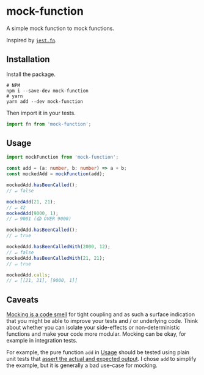 # mock-function

A simple mock function to mock functions.

Inspired by
[`jest.fn`](https://jestjs.io/docs/en/jest-object#jestfnimplementation).

## Installation

Install the package.

```
# NPM
npm i --save-dev mock-function
# yarn
yarn add --dev mock-function
```

Then import it in your tests.

```ts
import fn from 'mock-function';
```

## Usage

```ts
import mockFunction from 'mock-function';

const add = (a: number, b: number) => a + b;
const mockedAdd = mockFunction(add);

mockedAdd.hasBeenCalled();
// ↵ false

mockedAdd(21, 21);
// ↵ 42
mockedAdd(9000, 1);
// ↵ 9001 (😱 OVER 9000)

mockedAdd.hasBeenCalled();
// ↵ true

mockedAdd.hasBeenCalledWith(2000, 12);
// ↵ false
mockedAdd.hasBeenCalledWith(21, 21);
// ↵ true

mockedAdd.calls;
// ↵ [[21, 21], [9000, 1]]
```

## Caveats

[Mocking is a code smell](https://medium.com/javascript-scene/mocking-is-a-code-smell-944a70c90a6a)
for tight coupling and as such a surface indication that you might be able to
improve your tests and / or underlying code. Think about whether you can isolate
your side-effects or non-deterministic functions and make your code more
modular. Mocking can be okay, for example in integration tests.

For example, the pure function `add` in [Usage](#usage) should be tested using
plain unit tests that
[assert the actual and expected output](https://medium.com/javascript-scene/rethinking-unit-test-assertions-55f59358253f).
I chose `add` to simplify the example, but it is generally a bad use-case for
mocking.
